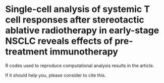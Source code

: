 # Single-cell analysis of systemic T cell responses after stereotactic ablative radiotherapy in early-stage NSCLC reveals effects of pre-treatment immunotherapy

R codes used to reproduce computational analysis results in the article. 

If it should help you, please consider to cite this.
